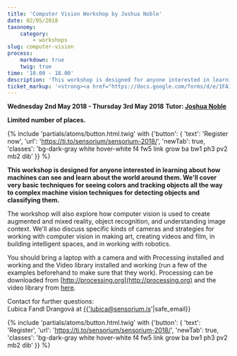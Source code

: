 ```yaml
---
title: 'Computer Vision Workshop by Joshua Noble'
date: 02/05/2018
taxonomy:
    category:
        - workshops
slug: computer-vision
process:
    markdown: true
    twig: true
time: '10.00 - 18.00'
description: 'This workshop is designed for anyone interested in learning about how machines can see and learn about the world around them.'
ticket_markup: '<strong><a href="https://docs.google.com/forms/d/e/1FAIpQLSc9pu-_210JGZ7mMPUwp8d9gHfpW-0qEWpMaQF5vSEstqdOzA/viewform" target="_blank">Register</a></strong>'
---
```


**Wednesday 2nd May 2018 - Thursday 3rd May 2018**
**Tutor: [Joshua Noble](https://www.sensorium.is/speakers/joshua-noble)**

**Limited number of places.**

{% include 'partials/atoms/button.html.twig' with {'button': {
    'text': 'Register now',
    'url': 'https://ti.to/sensorium/sensorium-2018/',
    'newTab': true,
    'classes': 'bg-dark-gray white hover-white f4 fw5 link grow ba bw1 ph3 pv2 mb2 dib'
}} %}

**This workshop is designed for anyone interested in learning about how machines can see and learn about the world around them. We'll cover very basic techniques for seeing colors and tracking objects all the way to complex machine vision techniques for detecting objects and classifying them.** 


The workshop will also explore how computer vision is used to create augmented and mixed reality, object recognition, and understanding image context. We'll also discuss specific kinds of cameras and strategies for working with computer vision in making art, creating videos and film, in building intelligent spaces, and in working with robotics. 


You should bring a laptop with a camera and with Processing installed and working and the Video library installed and working (run a few of the examples beforehand to make sure that they work). Processing can be downloaded from [http://processing.org](http://processing.org) and the video library from [here](https://processing.org/reference/libraries/video/index.html).


Contact for further questions: <br>
Ľubica Fandl Drangová at <a href="mailto:{{'lubica@sensorium.is'|safe_email}}">{{'lubica@sensorium.is'|safe_email}}</a>

{% include 'partials/atoms/button.html.twig' with {'button': {
    'text': 'Register',
    'url': 'https://ti.to/sensorium/sensorium-2018/',
    'newTab': true,
    'classes': 'bg-dark-gray white hover-white f4 fw5 link grow ba bw1 ph3 pv2 mb2 dib'
}} %}
